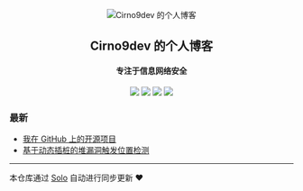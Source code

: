 <p align="center"><img alt="Cirno9dev 的个人博客" src="https://b3logfile.com/file/2023/06/logo-gFIxX0T.png"></p><h2 align="center">
Cirno9dev 的个人博客
</h2>

<h4 align="center">专注于信息网络安全</h4>
<p align="center"><a title="Cirno9dev 的个人博客" target="_blank" href="https://github.com/Cirno9-dev/solo-blog"><img src="https://img.shields.io/github/last-commit/Cirno9-dev/solo-blog.svg?style=flat-square&color=FF9900"></a>
<a title="GitHub repo size in bytes" target="_blank" href="https://github.com/Cirno9-dev/solo-blog"><img src="https://img.shields.io/github/repo-size/Cirno9-dev/solo-blog.svg?style=flat-square"></a>
<a title="Solo Version" target="_blank" href="https://github.com/88250/solo/releases"><img src="https://img.shields.io/badge/solo-4.4.0-f1e05a.svg?style=flat-square&color=blueviolet"></a>
<a title="Hits" target="_blank" href="https://github.com/88250/hits"><img src="https://hits.b3log.org/Cirno9-dev/solo-blog.svg"></a></p>

### 最新

* [我在 GitHub 上的开源项目](https://blog-ljx.site/my-github-repos)
* [基于动态插桩的堆漏洞触发位置检测](https://blog-ljx.site/articles/2023/06/20/1687267924835.html)



---

本仓库通过 [Solo](https://github.com/88250/solo) 自动进行同步更新 ❤️ 